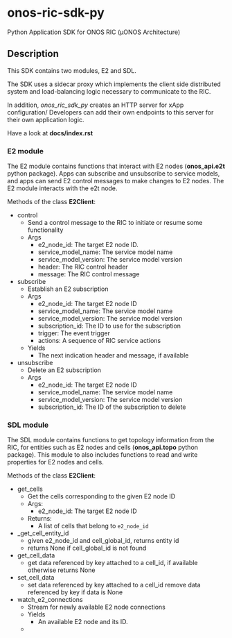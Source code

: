 # onos-ric-sdk-py
Python Application SDK for ONOS RIC (µONOS Architecture)

## Description
This SDK contains two modules, E2 and SDL.

The SDK uses a sidecar proxy which implements the client side distributed system and load-balancing logic necessary to communicate to the RIC.

In addition, *onos_ric_sdk_py* creates an HTTP server for xApp configuration/ Developers can add their own endpoints to this server for their own
application logic.

Have a look at **docs/index.rst**


### E2 module
The E2 module contains functions that interact with E2 nodes (**onos_api.e2t** python package). Apps can subscribe and unsubscribe to service models, and apps can send E2 control messages to make changes to E2 nodes. The E2 module interacts with the e2t node.

Methods of the class **E2Client**:
- control
  - Send a control message to the RIC to initiate or resume some functionality
  - Args
    - e2_node_id: The target E2 node ID.
    - service_model_name: The service model name
    - service_model_version: The service model version
    - header: The RIC control header
    - message: The RIC control message
- subscribe
  - Establish an E2 subscription
  - Args
    - e2_node_id: The target E2 node ID
    - service_model_name: The service model name
    - service_model_version: The service model version
    - subscription_id: The ID to use for the subscription
    - trigger: The event trigger
    - actions: A sequence of RIC service actions
  - Yields
    - The next indication header and message, if available
- unsubscribe
  - Delete an E2 subscription
  - Args
    - e2_node_id: The target E2 node ID
    - service_model_name: The service model name
    - service_model_version: The service model version
    - subscription_id: The ID of the subscription to delete


### SDL module
The SDL module contains functions to get topology information from the RIC, for entities such as E2 nodes and cells (**onos_api.topo** python package). This module to also includes functions to read and write properties for E2 nodes and cells.

Methods of the class **E2Client**:
- get_cells
  - Get the cells corresponding to the given E2 node ID
  - Args:
    - e2_node_id: The target E2 node ID
  - Returns:
    - A list of cells that belong to ``e2_node_id``
- _get_cell_entity_id
  - given e2_node_id and cell_global_id, returns entity id
  - returns None if cell_global_id is not found
- get_cell_data
  - get data referenced by key attached to a cell_id, if available otherwise returns None
- set_cell_data
  - set data referenced by key attached to a cell_id remove data referenced by key if data is None
- watch_e2_connections
  - Stream for newly available E2 node connections
  - Yields
    - An available E2 node and its ID.
  - 
